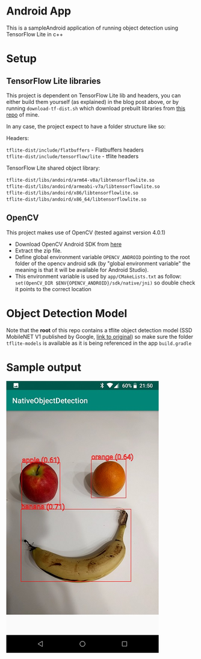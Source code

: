 # Android App

This is a sampleAndroid  application of running object detection using TensorFlow Lite in c++

# Setup

## TensorFlow Lite libraries
This project is dependent on TensorFlow Lite lib and headers, you can
either build them yourself (as explained) in the blog post above, or by
running `download-tf-dist.sh` which download prebuilt libraries from
[this repo](https://github.com/ValYouW/tflite-dist/releases) of mine.

In any case, the project expect to have a folder structure like so:

Headers:

`tflite-dist/include/flatbuffers` - Flatbuffers headers  
`tflite-dist/include/tensorflow/lite` - tflite headers

TensorFlow Lite shared object library:

`tflite-dist/libs/andoird/arm64-v8a/libtensorflowlite.so`  
`tflite-dist/libs/andoird/armeabi-v7a/libtensorflowlite.so`  
`tflite-dist/libs/andoird/x86/libtensorflowlite.so`  
`tflite-dist/libs/andoird/x86_64/libtensorflowlite.so`

## OpenCV
This project makes use of OpenCV (tested against version 4.0.1)

* Download OpenCV Android SDK from [here](https://opencv.org/releases/)
* Extract the zip file.
* Define global environment variable `OPENCV_ANDROID` pointing to the
root folder of the opencv android sdk (by "global environment variable"
the meaning is that it will be available for Android Studio).
* This environment variable is used by `app/CMakeLists.txt` as follow:
`set(OpenCV_DIR $ENV{OPENCV_ANDROID}/sdk/native/jni)` so double check
it points to the correct location

# Object Detection Model
Note that the **root** of this repo contains a tflite object detection
model (SSD MobileNET V1 published by Google, [link to original](http://storage.googleapis.com/download.tensorflow.org/models/tflite/coco_ssd_mobilenet_v1_1.0_quant_2018_06_29.zip))
so make sure the folder `tflite-models` is available as it is being
referenced in the app `build.gradle`

# Sample output
![](screenshot.jpg)
